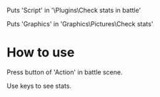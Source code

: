 Puts 'Script' in '\Plugins\Check stats in battle'

Puts 'Graphics' in 'Graphics\Pictures\Check stats'



# How to use

Press button of 'Action' in battle scene.

Use keys to see stats.